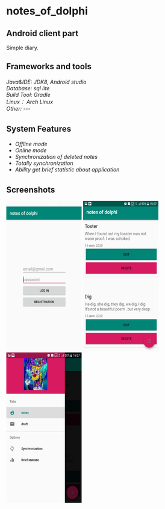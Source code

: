 # notes_of_dolphi

<h2>Android client part</h2>
 Simple diary.
<h2>Frameworks and tools</h2>

<h6>
    Java&IDE: JDK8, Android studio<br>
    Database: sql lite <br>
    Build Tool: Gradle<br>
    Linux： Arch Linux<br>
    Other: ---<br>
</h6>

<h2>System Features</h2>

<h6>
    <ul>
        <li>Offline mode</li>
        <li>Online mode</li>
        <li>Synchronization of deleted notes</li>
        <li>Totally synchronization</li>
        <li>Ability get brief statistic about application</li>
   </ul>

</h6>


<h2>Screenshots</h2>
<kbd><img src="screenshots/3.png" height="400" width="200"></kbd>
<kbd><img src="screenshots/2.png" height="400" width="200"></kbd>
<kbd><img src="screenshots/1.png" height="400" width="200"></kbd>

